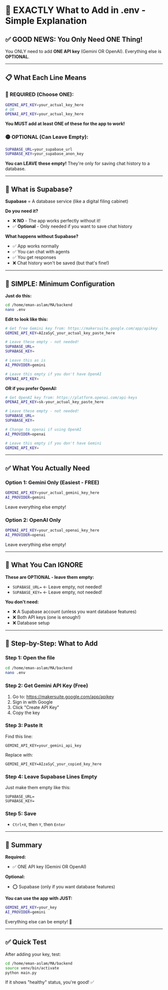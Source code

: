 # 🎯 EXACTLY What to Add in .env - Simple Explanation

## ✅ GOOD NEWS: You Only Need ONE Thing!

You ONLY need to add **ONE API key** (Gemini OR OpenAI). Everything else is **OPTIONAL**.

---

## 📋 What Each Line Means

### 🔴 REQUIRED (Choose ONE):
```bash
GEMINI_API_KEY=your_actual_key_here
# OR
OPENAI_API_KEY=your_actual_key_here
```
**You MUST add at least ONE of these for the app to work!**

### 🟡 OPTIONAL (Can Leave Empty):
```bash
SUPABASE_URL=your_supabase_url
SUPABASE_KEY=your_supabase_anon_key
```
**You can LEAVE these empty!** They're only for saving chat history to a database.

---

## 📝 What is Supabase?

**Supabase** = A database service (like a digital filing cabinet)

**Do you need it?**
- ❌ **NO** - The app works perfectly without it!
- ✅ **Optional** - Only needed if you want to save chat history

**What happens without Supabase?**
- ✅ App works normally
- ✅ You can chat with agents
- ✅ You get responses
- ❌ Chat history won't be saved (but that's fine!)

---

## 🎯 SIMPLE: Minimum Configuration

**Just do this:**

```bash
cd /home/eman-aslam/MA/backend
nano .env
```

**Edit to look like this:**

```bash
# Get free Gemini key from: https://makersuite.google.com/app/apikey
GEMINI_API_KEY=AIzaSyC_your_actual_key_paste_here

# Leave these empty - not needed!
SUPABASE_URL=
SUPABASE_KEY=

# Leave this as is
AI_PROVIDER=gemini

# Leave this empty if you don't have OpenAI
OPENAI_API_KEY=
```

**OR if you prefer OpenAI:**

```bash
# Get OpenAI key from: https://platform.openai.com/api-keys
OPENAI_API_KEY=sk-your_actual_key_paste_here

# Leave these empty - not needed!
SUPABASE_URL=
SUPABASE_KEY=

# Change to openai if using OpenAI
AI_PROVIDER=openai

# Leave this empty if you don't have Gemini
GEMINI_API_KEY=
```

---

## ✅ What You Actually Need

### Option 1: Gemini Only (Easiest - FREE)
```bash
GEMINI_API_KEY=your_actual_gemini_key_here
AI_PROVIDER=gemini
```
Leave everything else empty!

### Option 2: OpenAI Only
```bash
OPENAI_API_KEY=your_actual_openai_key_here
AI_PROVIDER=openai
```
Leave everything else empty!

---

## 🚫 What You Can IGNORE

**These are OPTIONAL - leave them empty:**
- `SUPABASE_URL=` ← Leave empty, not needed!
- `SUPABASE_KEY=` ← Leave empty, not needed!

**You don't need:**
- ❌ A Supabase account (unless you want database features)
- ❌ Both API keys (one is enough!)
- ❌ Database setup

---

## 📍 Step-by-Step: What to Add

### Step 1: Open the file
```bash
cd /home/eman-aslam/MA/backend
nano .env
```

### Step 2: Get Gemini API Key (Free)
1. Go to: https://makersuite.google.com/app/apikey
2. Sign in with Google
3. Click "Create API Key"
4. Copy the key

### Step 3: Paste It
Find this line:
```
GEMINI_API_KEY=your_gemini_api_key
```

Replace with:
```
GEMINI_API_KEY=AIzaSyC_your_copied_key_here
```

### Step 4: Leave Supabase Lines Empty
Just make them empty like this:
```
SUPABASE_URL=
SUPABASE_KEY=
```

### Step 5: Save
- `Ctrl+X`, then `Y`, then `Enter`

---

## 🎯 Summary

**Required:**
- ✅ ONE API key (Gemini OR OpenAI)

**Optional:**
- ⭕ Supabase (only if you want database features)

**You can use the app with JUST:**
```bash
GEMINI_API_KEY=your_key
AI_PROVIDER=gemini
```

Everything else can be empty! 🎉

---

## ✅ Quick Test

After adding your key, test:
```bash
cd /home/eman-aslam/MA/backend
source venv/bin/activate
python main.py
```

If it shows "healthy" status, you're good! ✅

